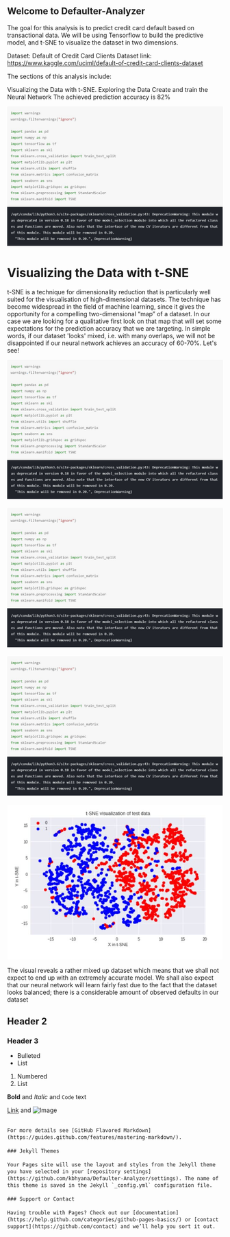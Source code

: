 ## Welcome to Defaulter-Analyzer
The goal for this analysis is to predict credit card default based on transactional data. We will be using Tensorflow to build the predictive model, and t-SNE to visualize the dataset in two dimensions.

Dataset: Default of Credit Card Clients Dataset link: https://www.kaggle.com/uciml/default-of-credit-card-clients-dataset

The sections of this analysis include:

Visualizing the Data with t-SNE.
Exploring the Data
Create and train the Neural Network
The achieved prediction accuracy is 82%


![alt text][logo]

[logo]: https://github.com/kbhyana/Defaulter-Analyzer/blob/master/Pictures/1.JPG?raw=true " "

# Visualizing the Data with t-SNE

t-SNE is a technique for dimensionality reduction that is particularly well suited for the visualisation of high-dimensional datasets. The technique has become widespread in the field of machine learning, since it gives the opportunity for a compelling two-dimensional “map” of a dataset. In our case we are looking for a qualitative first look on that map that will set some expectations for the prediction accuracy that we are targeting. In simple words, if our dataset 'looks' mixed, i.e. with many overlaps, we will not be disappointed if our neural network achieves an accuracy of 60-70%. Let's see!
 

![alt text][logo]

[logo]: https://github.com/kbhyana/Defaulter-Analyzer/blob/master/Pictures/2.JPG?raw=true " "

![alt text][logo]

[logo]: https://github.com/kbhyana/Defaulter-Analyzer/blob/master/Pictures/3.JPG?raw=true " "

![alt text][logo]

![logo](https://github.com/kbhyana/Defaulter-Analyzer/blob/master/Pictures/4.JPG)



The visual reveals a rather mixed up dataset which means that we shall not expect to end up with an extremely accurate model. We shall also expect that our neural network will learn fairly fast due to the fact that the dataset looks balanced; there is a considerable amount of observed defaults in our dataset

## Header 2
### Header 3

- Bulleted
- List

1. Numbered
2. List

**Bold** and _Italic_ and `Code` text

[Link](url) and ![Image](src)
```

For more details see [GitHub Flavored Markdown](https://guides.github.com/features/mastering-markdown/).

### Jekyll Themes

Your Pages site will use the layout and styles from the Jekyll theme you have selected in your [repository settings](https://github.com/kbhyana/Defaulter-Analyzer/settings). The name of this theme is saved in the Jekyll `_config.yml` configuration file.

### Support or Contact

Having trouble with Pages? Check out our [documentation](https://help.github.com/categories/github-pages-basics/) or [contact support](https://github.com/contact) and we’ll help you sort it out.

